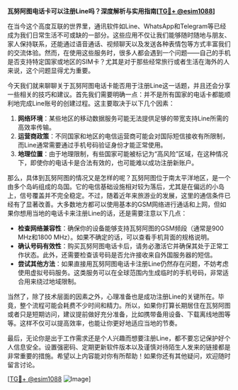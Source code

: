 **瓦努阿图电话卡可以注册Line吗？深度解析与实用指南[[TG💪+ @esim1088](https://t.me/s/esim1088)]**

在当今这个高度互联的世界里，通讯软件如Line、WhatsApp和Telegram等已经成为我们日常生活不可或缺的一部分。这些应用不仅让我们能够随时随地与朋友、家人保持联系，还能通过语音通话、视频聊天以及发送各种表情包等方式丰富我们的交流体验。然而，在使用这些服务时，很多人都会遇到一个问题——自己的手机是否支持特定国家或地区的SIM卡？尤其是对于那些经常旅行或者生活在海外的人来说，这个问题显得尤为重要。

今天我们就来聊聊关于瓦努阿图电话卡能否用于注册Line这一话题，并且还会分享一些相关的技巧和建议。首先我们需要明确一点：并不是所有国家的电话卡都能顺利地完成Line账号的创建过程。这主要取决于以下几个因素：

1. **网络环境**：某些地区的移动数据服务可能无法提供足够的带宽支持Line所需的高效率传输。
2. **运营商政策**：不同国家和地区的电信运营商可能会对国际短信接收有所限制，而Line通常需要通过手机号码验证身份才能正常使用。
3. **地理位置**：由于地理限制，有些国家可能被标记为“高风险”区域，在这种情况下，即使你的电话卡是合法有效的，也可能难以成功注册新账户。

那么，具体到瓦努阿图的情况又是怎样的呢？瓦努阿图位于南太平洋地区，是一个由多个岛屿组成的岛国。它的电信基础设施相对较为落后，尤其是在偏远的小岛上，信号覆盖并不完全稳定。不过，随着近年来旅游业的发展，这里的通信条件已经有了显著改善。大多数地方都可以使用基本的GSM网络进行通话和上网，但如果你想用当地的电话卡来注册Line的话，还是需要注意以下几点：

- **检查网络兼容性**：确保你的设备能够支持瓦努阿图的GSM频段（通常是900 MHz和1800 MHz）。如果不确定的话，可以查看手机背面的规格说明。
- **确认号码有效性**：购买瓦努阿图电话卡后，请务必激活它并确保其处于正常工作状态。此外，还需要检查该号码是否允许接收来自外国服务器的短信。
- **尝试其他方法**：如果直接用瓦努阿图电话卡注册Line仍然存在问题，不妨考虑使用虚拟号码服务。这类服务可以在全球范围内生成临时的手机号码，非常适合用来绕过地域限制。

当然了，除了技术层面的因素之外，心理准备也是成功注册Line的关键所在。毕竟，整个流程可能会耗费不少时间和精力。所以，如果你打算长期居住在瓦努阿图或者只是短期访问，建议提前做好充分准备，比如携带备用设备、下载离线地图等等。这样不仅可以提高效率，也能让你更好地适应当地的节奏。

最后，无论你是出于工作需求还是个人兴趣而想要注册Line，都不要忘记保护好个人信息安全。设置强密码、定期更新软件版本以及谨慎对待陌生人发来的链接都是非常重要的措施。希望以上内容能对你有所帮助！如果你还有其他疑问，欢迎随时留言讨论。

[[TG💪+ @esim1088](https://t.me/s/esim1088) ![Image](https://i.postimg.cc/4NQfJmqS/Snipaste-2025-05-13-00-14-12.png)]